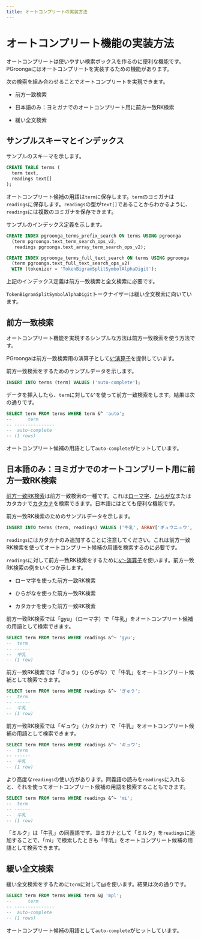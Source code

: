 ```yaml
---
title: オートコンプリートの実装方法
---
```


# オートコンプリート機能の実装方法

オートコンプリートは使いやすい検索ボックスを作るのに便利な機能です。PGroongaにはオートコンプリートを実装するための機能があります。

次の検索を組み合わせることでオートコンプリートを実現できます。

  * 前方一致検索

  * 日本語のみ：ヨミガナでのオートコンプリート用に前方一致RK検索

  * 緩い全文検索

## サンプルスキーマとインデックス

サンプルのスキーマを示します。

```sql
CREATE TABLE terms (
  term text,
  readings text[]
);
```

オートコンプリート候補の用語は`term`に保存します。`term`のヨミガナは`readings`に保存します。`readings`の型が`text[]`であることからわかるように、`readings`には複数のヨミガナを保存できます。

サンプルのインデックス定義を示します。

```sql
CREATE INDEX pgroonga_terms_prefix_search ON terms USING pgroonga
  (term pgroonga.text_term_search_ops_v2,
   readings pgroonga.text_array_term_search_ops_v2);

CREATE INDEX pgroonga_terms_full_text_search ON terms USING pgroonga
  (term pgroonga.text_full_text_search_ops_v2)
  WITH (tokenizer = 'TokenBigramSplitSymbolAlphaDigit');
```

上記のインデックス定義は前方一致検索と全文検索に必要です。

`TokenBigramSplitSymbolAlphaDigit`トークナイザーは緩い全文検索に向いています。

## 前方一致検索

オートコンプリート機能を実現するシンプルな方法は前方一致検索を使う方法です。

PGroongaは前方一致検索用の演算子として[`&^`演算子][prefix-search-v2]を提供しています。

前方一致検索をするためのサンプルデータを示します。

```sql
INSERT INTO terms (term) VALUES ('auto-complete');
```

データを挿入したら、`term`に対して`&^`を使って前方一致検索をします。結果は次の通りです。

```sql
SELECT term FROM terms WHERE term &^ 'auto';
--      term      
-- ---------------
--  auto-complete
-- (1 rows)
```

オートコンプリート候補の用語として`auto-complete`がヒットしています。

## 日本語のみ：ヨミガナでのオートコンプリート用に前方一致RK検索

[前方一致RK検索][groonga-prefix-rk-search]は前方一致検索の一種です。これは[ローマ字][wikipedia-romaji]、[ひらがな][wikipedia-hiragana]またはカタカナで[カタカナ][wikipedia-katakana]を検索できます。日本語にはとても便利な機能です。

前方一致RK検索のためのサンプルデータを示します。

```sql
INSERT INTO terms (term, readings) VALUES ('牛乳', ARRAY['ギュウニュウ', 'ミルク']);
```

`readings`にはカタカナのみ追加することに注意してください。これは前方一致RK検索を使ってオートコンプリート候補の用語を検索するのに必要です。

`readings`に対して前方一致RK検索をするために[`&^~`演算子][prefix-rk-search-v2]を使います。前方一致RK検索の例をいくつか示します。

  * ローマ字を使った前方一致RK検索

  * ひらがなを使った前方一致RK検索

  * カタカナを使った前方一致RK検索

前方一致RK検索では「gyu」（ローマ字）で「牛乳」をオートコンプリート候補の用語として検索できます。

```sql
SELECT term FROM terms WHERE readings &^~ 'gyu';
--  term 
-- ------
--  牛乳
-- (1 row)
```

前方一致RK検索では「ぎゅう」（ひらがな）で「牛乳」をオートコンプリート候補として検索できます。

```sql
SELECT term FROM terms WHERE readings &^~ 'ぎゅう';
--  term 
-- ------
--  牛乳
-- (1 row)
```

前方一致RK検索では「ギュウ」（カタカナ）で「牛乳」をオートコンプリート候補の用語として検索できます。

```sql
SELECT term FROM terms WHERE readings &^~ 'ギュウ';
--  term 
-- ------
--  牛乳
-- (1 row)
```

より高度な`readings`の使い方があります。同義語の読みを`readings`に入れると、それを使ってオートコンプリート候補の用語を検索することもできます。

```sql
SELECT term FROM terms WHERE readings &^~ 'mi';
--  term 
-- ------
--  牛乳
-- (1 row)
```

「ミルク」は「牛乳」の同義語です。ヨミガナとして「ミルク」を`readings`に追加することで、「mi」で検索したときも「牛乳」をオートコンプリート候補の用語として検索できます。

## 緩い全文検索

緩い全文検索をするために`term`に対して[`&@`][match-v2]を使います。結果は次の通りです。

```sql
SELECT term FROM terms WHERE term &@ 'mpl';
--      term      
-- ---------------
--  auto-complete
-- (1 rows)
```

オートコンプリート候補の用語として`auto-complete`がヒットしています。


[groonga-prefix-rk-search]:http://groonga.org/ja/docs/reference/operations/prefix_rk_search.html

[wikipedia-katakana]:https://ja.wikipedia.org/wiki/%E7%89%87%E4%BB%AE%E5%90%8D

[wikipedia-romaji]:https://ja.wikipedia.org/wiki/%E3%83%AD%E3%83%BC%E3%83%9E%E5%AD%97

[wikipedia-hiragana]:https://ja.wikipedia.org/wiki/%E5%B9%B3%E4%BB%AE%E5%90%8D

[prefix-search-v2]:../reference/operators/prefix-search-v2.html

[match-v2]:../reference/operators/match-v2.html

[prefix-rk-search-v2]:../reference/operators/prefix-rk-search-v2.html
